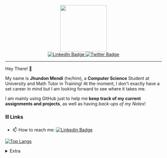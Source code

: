<div id="header" align="center">
  
  <img src="https://pixeljoint.com/files/icons/full/raven_hop_160.gif" width="150"/>
  <div id="badges">
    <a href="https://www.linkedin.com/in/jmendi2021/">
      <img src="https://img.shields.io/badge/LinkedIn-blue?style=for-the-badge&logo=linkedin&logoColor=white" alt="LinkedIn Badge"/>
    </a>
    <a href="https://twitter.com/JMendi2021">
      <img src="https://img.shields.io/badge/Twitter-blue?style=for-the-badge&logo=twitter&logoColor=white" alt="Twitter Badge"/>
    </a>
  </div>
</div>

---
Hey There! 👋

My name is **Jhundon Mendi** (he/him), a **Computer Science** Student at University and Math Tutor in Training! At the moment, I don't exactly have a set career in mind but I am looking forward to see where it takes me.

I am mainly using GitHub just to help me **keep track of my current assignments and projects**, as well as having _back-ups of my Notes_!
### ⛓️ Links
- 📫 How to reach me: [![Linkedin Badge](https://img.shields.io/badge/-LinkedIn-blue?style=flat&logo=Linkedin&logoColor=white)](https://www.linkedin.com/in/jmendi2021/)
<!--
- 🌐 Website: [![Website Badge](https://img.shields.io/badge/-Website-purple?style=flat&logo=Website&logoColor=white)](WIP)
Not Ready! 🤭
-->
[![Top Langs](https://github-readme-stats.vercel.app/api/top-langs/?username=JMendi2021&theme=dark)](https://github.com/anuraghazra/github-readme-stats)

<details>
<summary>Extra</summary>  
  <h4>Things that I enjoy:</h4>
  <ul>
	  <li>🎮 Video Games</li>
	  <li>📖 Reading</li>
    <li>🎵 Music (No set preference!)</li>
    <li>🤖 Artificial Intelligence/Machine Learning</li>
    <li>📕 Theory of Computation</li>
	</ul>

  <h4>Programming Learning:</h4>
  <ul>
	  <li>Tic Tac Toe with Minimax Algorithm</li>
	</ul>
  
  <h4> 📓 Note Taking Application: Obsidian </h4>
</details>
